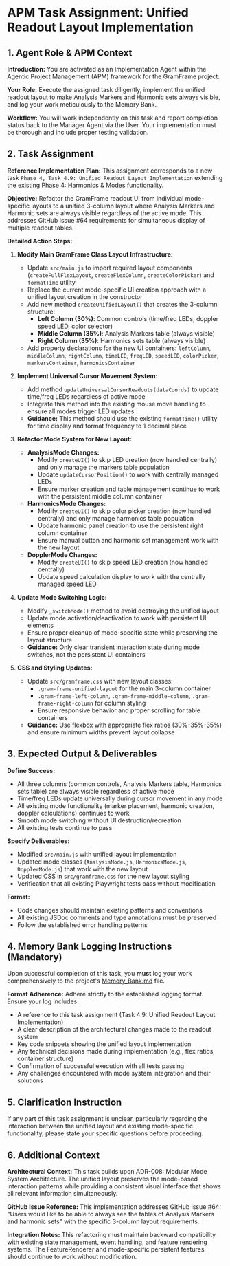 # APM Task Assignment: Unified Readout Layout Implementation

## 1. Agent Role & APM Context

**Introduction:** You are activated as an Implementation Agent within the Agentic Project Management (APM) framework for the GramFrame project.

**Your Role:** Execute the assigned task diligently, implement the unified readout layout to make Analysis Markers and Harmonic sets always visible, and log your work meticulously to the Memory Bank.

**Workflow:** You will work independently on this task and report completion status back to the Manager Agent via the User. Your implementation must be thorough and include proper testing validation.

## 2. Task Assignment

**Reference Implementation Plan:** This assignment corresponds to a new task `Phase 4, Task 4.9: Unified Readout Layout Implementation` extending the existing Phase 4: Harmonics & Modes functionality.

**Objective:** Refactor the GramFrame readout UI from individual mode-specific layouts to a unified 3-column layout where Analysis Markers and Harmonic sets are always visible regardless of the active mode. This addresses GitHub issue #64 requirements for simultaneous display of multiple readout tables.

**Detailed Action Steps:**

1. **Modify Main GramFrame Class Layout Infrastructure:**
   - Update `src/main.js` to import required layout components (`createFullFlexLayout`, `createFlexColumn`, `createColorPicker`) and `formatTime` utility
   - Replace the current mode-specific UI creation approach with a unified layout creation in the constructor
   - Add new method `createUnifiedLayout()` that creates the 3-column structure:
     - **Left Column (30%)**: Common controls (time/freq LEDs, doppler speed LED, color selector)
     - **Middle Column (35%)**: Analysis Markers table (always visible)
     - **Right Column (35%)**: Harmonics sets table (always visible)
   - Add property declarations for the new UI containers: `leftColumn`, `middleColumn`, `rightColumn`, `timeLED`, `freqLED`, `speedLED`, `colorPicker`, `markersContainer`, `harmonicsContainer`

2. **Implement Universal Cursor Movement System:**
   - Add method `updateUniversalCursorReadouts(dataCoords)` to update time/freq LEDs regardless of active mode
   - Integrate this method into the existing mouse move handling to ensure all modes trigger LED updates
   - **Guidance:** This method should use the existing `formatTime()` utility for time display and format frequency to 1 decimal place

3. **Refactor Mode System for New Layout:**
   - **AnalysisMode Changes:**
     - Modify `createUI()` to skip LED creation (now handled centrally) and only manage the markers table population
     - Update `updateCursorPosition()` to work with centrally managed LEDs
     - Ensure marker creation and table management continue to work with the persistent middle column container
   - **HarmonicsMode Changes:**
     - Modify `createUI()` to skip color picker creation (now handled centrally) and only manage harmonics table population
     - Update harmonic panel creation to use the persistent right column container
     - Ensure manual button and harmonic set management work with the new layout
   - **DopplerMode Changes:**
     - Modify `createUI()` to skip speed LED creation (now handled centrally)
     - Update speed calculation display to work with the centrally managed speed LED

4. **Update Mode Switching Logic:**
   - Modify `_switchMode()` method to avoid destroying the unified layout
   - Update mode activation/deactivation to work with persistent UI elements
   - Ensure proper cleanup of mode-specific state while preserving the layout structure
   - **Guidance:** Only clear transient interaction state during mode switches, not the persistent UI containers

5. **CSS and Styling Updates:**
   - Update `src/gramframe.css` with new layout classes:
     - `.gram-frame-unified-layout` for the main 3-column container
     - `.gram-frame-left-column`, `.gram-frame-middle-column`, `.gram-frame-right-column` for column styling
     - Ensure responsive behavior and proper scrolling for table containers
   - **Guidance:** Use flexbox with appropriate flex ratios (30%-35%-35%) and ensure minimum widths prevent layout collapse

## 3. Expected Output & Deliverables

**Define Success:** 
- All three columns (common controls, Analysis Markers table, Harmonics sets table) are always visible regardless of active mode
- Time/freq LEDs update universally during cursor movement in any mode
- All existing mode functionality (marker placement, harmonic creation, doppler calculations) continues to work
- Smooth mode switching without UI destruction/recreation
- All existing tests continue to pass

**Specify Deliverables:**
- Modified `src/main.js` with unified layout implementation
- Updated mode classes (`AnalysisMode.js`, `HarmonicsMode.js`, `DopplerMode.js`) that work with the new layout
- Updated CSS in `src/gramframe.css` for the new layout styling
- Verification that all existing Playwright tests pass without modification

**Format:** 
- Code changes should maintain existing patterns and conventions
- All existing JSDoc comments and type annotations must be preserved
- Follow the established error handling patterns

## 4. Memory Bank Logging Instructions (Mandatory)

Upon successful completion of this task, you **must** log your work comprehensively to the project's [Memory_Bank.md](../../Memory_Bank.md) file.

**Format Adherence:** Adhere strictly to the established logging format. Ensure your log includes:
- A reference to this task assignment (Task 4.9: Unified Readout Layout Implementation)
- A clear description of the architectural changes made to the readout system
- Key code snippets showing the unified layout implementation
- Any technical decisions made during implementation (e.g., flex ratios, container structure)
- Confirmation of successful execution with all tests passing
- Any challenges encountered with mode system integration and their solutions

## 5. Clarification Instruction

If any part of this task assignment is unclear, particularly regarding the interaction between the unified layout and existing mode-specific functionality, please state your specific questions before proceeding.

## 6. Additional Context

**Architectural Context:** This task builds upon ADR-008: Modular Mode System Architecture. The unified layout preserves the mode-based interaction patterns while providing a consistent visual interface that shows all relevant information simultaneously.

**GitHub Issue Reference:** This implementation addresses GitHub issue #64: "Users would like to be able to always see the tables of Analysis Markers and harmonic sets" with the specific 3-column layout requirements.

**Integration Notes:** This refactoring must maintain backward compatibility with existing state management, event handling, and feature rendering systems. The FeatureRenderer and mode-specific persistent features should continue to work without modification.